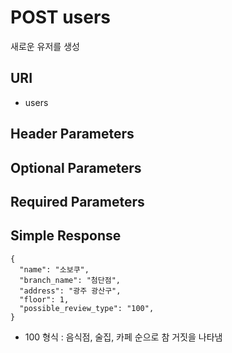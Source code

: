 # POST users

새로운 유저를 생성

## URI

- users


## Header Parameters


## Optional Parameters


## Required Parameters



## Simple Response

```{.json}
{
  "name": "소보쿠",
  "branch_name": "첨단점",
  "address": "광주 광산구",
  "floor": 1,
  "possible_review_type": "100",
}
```

* 100 형식 : 음식점, 술집, 카페 순으로 참 거짓을 나타냄